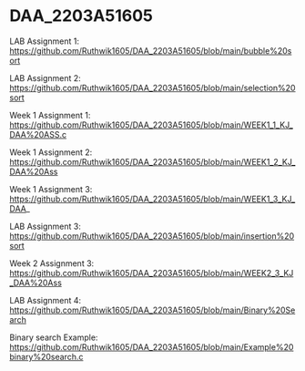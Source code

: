 # DAA_2203A51605
LAB Assignment 1: https://github.com/Ruthwik1605/DAA_2203A51605/blob/main/bubble%20sort

LAB Assignment 2: https://github.com/Ruthwik1605/DAA_2203A51605/blob/main/selection%20sort

Week 1 Assignment 1: https://github.com/Ruthwik1605/DAA_2203A51605/blob/main/WEEK1_1_KJ_DAA%20ASS.c

Week 1 Assignment 2: https://github.com/Ruthwik1605/DAA_2203A51605/blob/main/WEEK1_2_KJ_DAA%20Ass

Week 1 Assignment 3: https://github.com/Ruthwik1605/DAA_2203A51605/blob/main/WEEK1_3_KJ_DAA_

LAB Assignment 3: https://github.com/Ruthwik1605/DAA_2203A51605/blob/main/insertion%20sort

Week 2 Assignment 3: https://github.com/Ruthwik1605/DAA_2203A51605/blob/main/WEEK2_3_KJ_DAA%20Ass

LAB Assignment 4: https://github.com/Ruthwik1605/DAA_2203A51605/blob/main/Binary%20Search

Binary search Example: https://github.com/Ruthwik1605/DAA_2203A51605/blob/main/Example%20binary%20search.c
